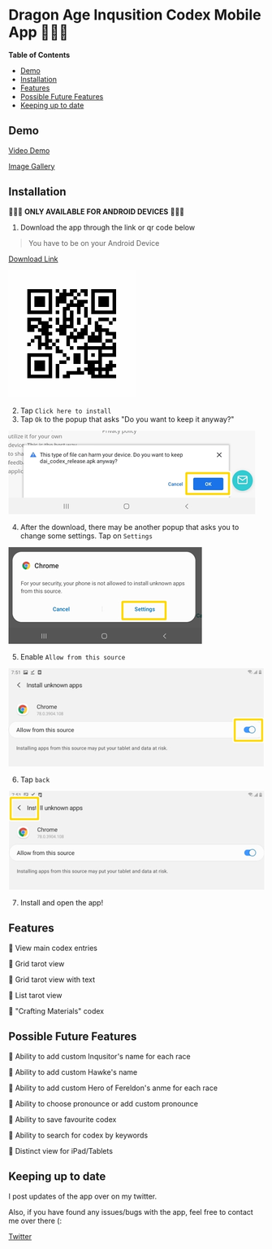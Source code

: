 # Dragon Age Inqusition Codex Mobile App 🥚🧀🐝
**Table of Contents**
- [Demo](##Demo)
- [Installation](##Installation)
- [Features](##Features)
- [Possible Future Features](##Possible-Future-Features)
- [Keeping up to date](##Keeping-up-to-date)

## Demo

[Video Demo](https://www.youtube.com/watch?v=G1P6coVNMHk)

[Image Gallery](https://imgur.com/a/trRVLnz)

## Installation
🛑🛑🛑 **ONLY AVAILABLE FOR ANDROID DEVICES** 🛑🛑🛑

1. Download the app through the link or qr code below

> You have to be on your Android Device

[Download Link](https://www.installonair.com/app-download-link/As8ozL)

![qr](images/qr.png)

2. Tap `Click here to install`
3. Tap `Ok` to the popup that asks "Do you want to keep it anyway?"

![Ok](images/harm_ok.jpg)

4. After the download, there may be another popup that asks you to change some settings. Tap on `Settings`

![Settings](images/settings.jpg)

5. Enable `Allow from this source`

![allow](images/allow.jpg)

6. Tap `back`

![back](images/back.jpg)

7. Install and open the app!

## Features
🐣 View main codex entries

🐣 Grid tarot view

🐣 Grid tarot view with text

🐣 List tarot view

🥚 "Crafting Materials" codex

## Possible Future Features

🥚 Ability to add custom Inqusitor's name for each race

🥚 Ability to add custom Hawke's name

🥚 Ability to add custom Hero of Fereldon's anme for each race

🥚 Ability to choose pronounce or add custom pronounce

🥚 Ability to save favourite codex

🥚 Ability to search for codex by keywords

🥚 Distinct view for iPad/Tablets

## Keeping up to date

I post updates of the app over on my twitter.

Also, if you have found any issues/bugs with the app, feel free to contact me over there (:

[Twitter](https://twitter.com/leechuyem)